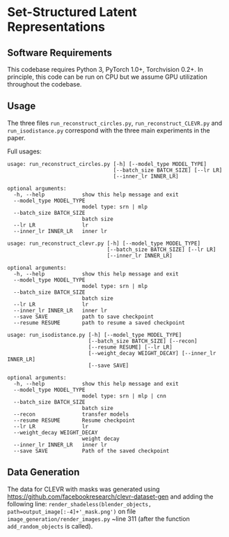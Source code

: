 # Set-Structured Latent Representations 

## Software Requirements

This codebase requires Python 3, PyTorch 1.0+, Torchvision 0.2+. In principle, this code can be run on CPU but we assume GPU utilization throughout the codebase.

## Usage

The three files `run_reconstruct_circles.py`, `run_reconstruct_CLEVR.py` and `run_isodistance.py` correspond with the three main experiments in the paper.

Full usages:
```
usage: run_reconstruct_circles.py [-h] [--model_type MODEL_TYPE]
                                  [--batch_size BATCH_SIZE] [--lr LR]
                                  [--inner_lr INNER_LR]

optional arguments:
  -h, --help            show this help message and exit
  --model_type MODEL_TYPE
                        model type: srn | mlp
  --batch_size BATCH_SIZE
                        batch size
  --lr LR               lr
  --inner_lr INNER_LR   inner lr
```
```
usage: run_reconstruct_clevr.py [-h] [--model_type MODEL_TYPE]
                                [--batch_size BATCH_SIZE] [--lr LR]
                                [--inner_lr INNER_LR]

optional arguments:
  -h, --help            show this help message and exit
  --model_type MODEL_TYPE
                        model type: srn | mlp
  --batch_size BATCH_SIZE
                        batch size
  --lr LR               lr
  --inner_lr INNER_LR   inner lr
  --save SAVE           path to save checkpoint
  --resume RESUME       path to resume a saved checkpoint
```  

```
usage: run_isodistance.py [-h] [--model_type MODEL_TYPE]
                          [--batch_size BATCH_SIZE] [--recon]
                          [--resume RESUME] [--lr LR]
                          [--weight_decay WEIGHT_DECAY] [--inner_lr INNER_LR]
                          [--save SAVE]

optional arguments:
  -h, --help            show this help message and exit
  --model_type MODEL_TYPE
                        model type: srn | mlp | cnn
  --batch_size BATCH_SIZE
                        batch size
  --recon               transfer models
  --resume RESUME       Resume checkpoint
  --lr LR               lr
  --weight_decay WEIGHT_DECAY
                        weight decay
  --inner_lr INNER_LR   inner lr
  --save SAVE           Path of the saved checkpoint
  ```

## Data Generation 

The data for CLEVR with masks was generated using https://github.com/facebookresearch/clevr-dataset-gen and adding the following line: 
```render_shadeless(blender_objects, path=output_image[:-4]+'_mask.png')```
on file ```image_generation/render_images.py``` ~line 311 (after the function ```add_random_objects``` is called).
